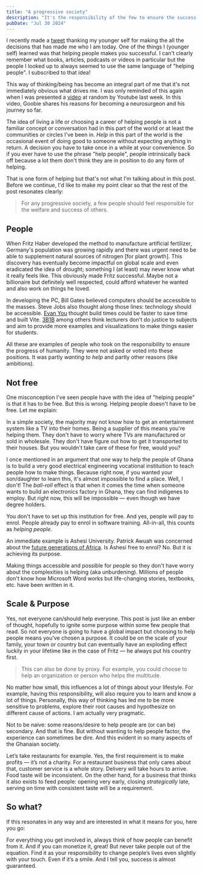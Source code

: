 ```yaml
---
title: "A progressive society"
description: "It's the responsibility of the few to ensure the success of the many."
pubDate: "Jul 30 2024"
---
```


I recently made a [tweet](https://x.com/_yogr/status/1812460239591010689) thanking my younger self for making the all the decisions that has made me who I am today. One of the things I (younger self) learned was that helping people makes you successful. I can't clearly remember what books, articles, podcasts or videos in particular but the people I looked up to always seemed to use the same language of "helping people". I subscribed to that idea!

This way of thinking/being has become an integral part of me that it's not immediately obvious what drives me. I was only reminded of this again when I was presented a [video](https://www.youtube.com/watch?v=25LUF8GmbFU&t=130s) at random by Youtube last week. In this video, Goobie shares his reasons for becoming a neurosurgeon and his journey so far.

The idea of living a life or choosing a career of helping people is not a familiar concept or conversation had in this part of the world or at least the communities or circles I've been in. _Help_ in this part of the world is the occasional event of doing good to someone without expecting anything in return. A decision you have to take once in a while at your convenience. So if you ever have to use the phrase "help people", people intrinsically back off because a lot them don't think they are in position to do any form of helping.

That is one form of helping but that's not what I'm talking about in this post. Before we continue, I'd like to make my point clear so that the rest of the post resonates clearly:

> For any progressive society, a few people should feel responsible for the welfare and success of others.

## People

When Fritz Haber developed the method to manufacture artificial fertilizer, Germany's population was growing rapidly and there was urgent need to be able to supplement natural sources of nitrogen [for plant growth]. This discovery has eventually become impactful on global scale and even eradicated the idea of drought; something I (at least) may never know what it really feels like. This obviously made Fritz successful. Maybe not a billionaire but definitely well respected, could afford whatever he wanted and also work on things he loved.

In developing the PC, Bill Gates believed computers should be accessible to the masses. Steve Jobs also thought along those lines: technology should be accessible. [Evan You](https://evanyou.me) thought build times could be faster to save time and built Vite. [3B1B](https://www.youtube.com/c/3blue1brown) among others think lecturers don't do justice to subjects and aim to provide more examples and visualizations to make things easier for students.

All these are examples of people who took on the responsibility to ensure the progress of humanity. They were not asked or voted into these positions. It was partly _wanting to help_ and partly other reasons (like ambitions).

## Not free

One misconception I've seen people have with the idea of "helping people" is that it has to be free. But this is wrong. Helping people doesn't have to be free. Let me explain:

In a simple society, the majority may not know how to get an entertainment system like a TV into their homes. Being a supplier of this means you're helping them. They don't have to worry where TVs are manufactured or sold in wholesale. They don't have figure out how to get it transported to their houses. But you wouldn't take care of these for free, would you?

I once mentioned in an argument that one way to help the people of Ghana is to build a very good electrical engineering vocational instituition to teach people how to make things. Because right now, if you wanted your son/daughter to learn this, it's almost impossible to find a place. Well, I don't! The _ball-roll_ effect is that when it comes the time when someone wants to build an electronics factory in Ghana, they can find indigenes to employ. But right now, this will be impossible — even though we have degree holders.

You don't have to set up this institution for free. And yes, people will pay to enrol. People already pay to enrol in software training. All-in-all, this counts as _helping people_.

An immediate example is Ashesi University. Patrick Awuah was concerned about the [future generations of Africa](https://www.universityworldnews.com/post.php?story=20240423124250224#:~:text=As%20I%20confronted%20many%20challenges,solve%20these%20problems%20in%20future.). Is Ashesi free to enrol? No. But it is achieving its purpose.

Making things accessible and possible for people so they don't have worry about the complexities is helping (aka unburdening). Millions of people don't know how Microsoft Word works but life-changing stories, textbooks, etc. have been written in it.

## Scale & Purpose

Yes, not everyone can/should help everyone. This post is just like an ember of thought, hopefully to ignite some purpose within some few people that read. So not everyone is going to have a global impact but choosing to help people means you’ve chosen a purpose. It could be on the scale of your family, your town or country but can eventually have an exploding effect luckily in your lifetime like in the case of Fritz — he always put his country first.

> This can also be done by proxy. For example, you could choose to help an organization or person who helps the multitude.

No matter how small, this influences a lot of things about your lifestyle. For example, having this responsibility, will also require you to learn and know a lot of things. Personally, this way of thinking has led me to be more sensitive to problems, explore their root causes and hypothesize on different cause of actions. I am actually very pragmatic.

Not to be naive: some reasons/desire to help people are (or can be) secondary. And that is fine. But without wanting to help people factor, the experience can sometimes be dire. And this evident in so many aspects of the Ghanaian society.

Let’s take restaurants for example. Yes, the first requirement is to make profits — it’s not a charity. For a restaurant business that only cares about that, customer service is a whole story. Delivery will take hours to arrive. Food taste will be inconsistent. On the other hand, for a business that thinks it also exists to feed people: opening very early, closing *strategically* late, serving on time with consistent taste will be a requirement.

## So what?

If this resonates in any way and are interested in what it means for you, here you go:

For everything you get involved in, always think of how people can benefit from it. And if you can monetize it, great! But never take people out of the equation. Find it as your responsibility to change people’s lives even slightly with your touch. Even if it’s a smile. And I tell you, success is almost guaranteed.
